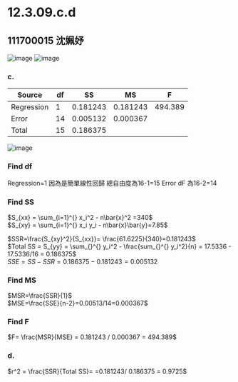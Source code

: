 # 12.3.09.c.d
## 111700015 沈姵妤

![image](https://github.com/HWTeng-Course/202402-Statistics/assets/162779169/1591697a-654b-41ab-85e7-2bb361b3cf60)
![image](https://github.com/HWTeng-Course/202402-Statistics/assets/162779169/f4e5d70f-448d-4979-9b2d-b102fb91f7bc)

### c.

| Source     | df | SS     | MS     | F    |
|------------|----|--------|--------|------|
| Regression | 1  | 0.181243|0.181243 | 494.389 |
| Error      | 14 | 0.005132|0.000367|      |
| Total      | 15| 0.186375|        |      |

![image](https://github.com/HWTeng-Course/202402-Statistics/assets/162779169/7295feb6-06dd-4af4-9062-879b64d56b0c)

### Find df
Regression=1 因為是簡單線性回歸
總自由度為16-1=15
Error dF 為16-2=14 

### Find SS
$S_{xx} = \sum_{i=1}^{} x_i^2 - n\bar{x}^2 =340$\
$S_{xy} = \sum_{i=1}^{} x_i y_i - n\bar{x}\bar{y}=7.85$

$SSR=\frac{S_{xy}^2}{S_{xx}}= \frac{61.6225}{340}=0.181243$\
$Total SS = S_{yy} = \sum_{}^{} y_i^2 - \frac{sum_{}^{} y_i^2}{n} = 17.5336 - 17.5336/16 = 0.186375$\
$SSE = SS - SSR= 0.186375 - 0.181243 = 0.005132$

### Find MS
$MSR=\frac{SSR}{1}$\
$MSE=\frac{SSE}{n-2}=0.00513/14=0.000367$
### Find F
$F= \frac{MSR}{MSE} = 0.181243 / 0.000367 = 494.389$

### d.
$r^2 = \frac{SSR}{Total SS}= =0.181243/ 0.186375 = 0.9725$

